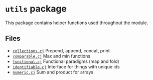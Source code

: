 # `utils` package

This package contains helper functions used throughout the module.

## Files

* [`collections.cj`](collections.cj) Prepend, append, concat, print
* [`comparable.cj`](comparable.cj) Max and min functions
* [`functional.cj`](functional.cj) Functional paradigms (map and fold)
* [`identifiable.cj`](identifiable.cj) Interface for things with unique ids
* [`numeric.cj`](numeric.cj) Sum and product for arrays